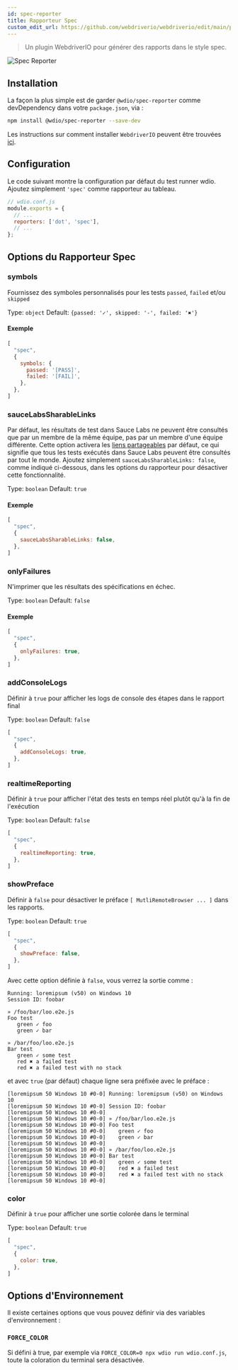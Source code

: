 ```yaml
---
id: spec-reporter
title: Rapporteur Spec
custom_edit_url: https://github.com/webdriverio/webdriverio/edit/main/packages/wdio-spec-reporter/README.md
---
```



> Un plugin WebdriverIO pour générer des rapports dans le style spec.

![Spec Reporter](/img/spec.png "Spec Reporter")

## Installation

La façon la plus simple est de garder `@wdio/spec-reporter` comme devDependency dans votre `package.json`, via :

```sh
npm install @wdio/spec-reporter --save-dev
```

Les instructions sur comment installer `WebdriverIO` peuvent être trouvées [ici](https://webdriver.io/docs/gettingstarted).

## Configuration

Le code suivant montre la configuration par défaut du test runner wdio. Ajoutez simplement `'spec'` comme rapporteur
au tableau.

```js
// wdio.conf.js
module.exports = {
  // ...
  reporters: ['dot', 'spec'],
  // ...
};
```

## Options du Rapporteur Spec
### symbols
Fournissez des symboles personnalisés pour les tests `passed`, `failed` et/ou `skipped`

Type: `object`
Default: `{passed: '✓', skipped: '-', failed: '✖'}`

#### Exemple
```js
[
  "spec",
  {
    symbols: {
      passed: '[PASS]',
      failed: '[FAIL]',
    },
  },
]
```

### sauceLabsSharableLinks
Par défaut, les résultats de test dans Sauce Labs ne peuvent être consultés que par un membre de la même équipe, pas par un membre
d'une équipe différente. Cette option activera les [liens partageables](https://docs.saucelabs.com/test-results/sharing-test-results/#building-sharable-links)
par défaut, ce qui signifie que tous les tests exécutés dans Sauce Labs peuvent être consultés par tout le monde.
Ajoutez simplement `sauceLabsSharableLinks: false`, comme indiqué ci-dessous, dans les options du rapporteur pour désactiver cette fonctionnalité.

Type: `boolean`
Default: `true`

#### Exemple
```js
[
  "spec",
  {
    sauceLabsSharableLinks: false,
  },
]
```

### onlyFailures
N'imprimer que les résultats des spécifications en échec.

Type: `boolean`
Default: `false`

#### Exemple
```js
[
  "spec",
  {
    onlyFailures: true,
  },
]
```

### addConsoleLogs
Définir à `true` pour afficher les logs de console des étapes dans le rapport final

Type: `boolean`
Default: `false`

```js
[
  "spec",
  {
    addConsoleLogs: true,
  },
]
```

### realtimeReporting
Définir à `true` pour afficher l'état des tests en temps réel plutôt qu'à la fin de l'exécution

Type: `boolean`
Default: `false`

```js
[
  "spec",
  {
    realtimeReporting: true,
  },
]
```

### showPreface
Définir à `false` pour désactiver le préface `[ MutliRemoteBrowser ... ]` dans les rapports.

Type: `boolean`
Default: `true`

```js
[
  "spec",
  {
    showPreface: false,
  },
]
```

Avec cette option définie à `false`, vous verrez la sortie comme :
```
Running: loremipsum (v50) on Windows 10
Session ID: foobar

» /foo/bar/loo.e2e.js
Foo test
   green ✓ foo
   green ✓ bar

» /bar/foo/loo.e2e.js
Bar test
   green ✓ some test
   red ✖ a failed test
   red ✖ a failed test with no stack
```

et avec `true` (par défaut) chaque ligne sera préfixée avec le préface :
```
[loremipsum 50 Windows 10 #0-0] Running: loremipsum (v50) on Windows 10
[loremipsum 50 Windows 10 #0-0] Session ID: foobar
[loremipsum 50 Windows 10 #0-0]
[loremipsum 50 Windows 10 #0-0] » /foo/bar/loo.e2e.js
[loremipsum 50 Windows 10 #0-0] Foo test
[loremipsum 50 Windows 10 #0-0]    green ✓ foo
[loremipsum 50 Windows 10 #0-0]    green ✓ bar
[loremipsum 50 Windows 10 #0-0]
[loremipsum 50 Windows 10 #0-0] » /bar/foo/loo.e2e.js
[loremipsum 50 Windows 10 #0-0] Bar test
[loremipsum 50 Windows 10 #0-0]    green ✓ some test
[loremipsum 50 Windows 10 #0-0]    red ✖ a failed test
[loremipsum 50 Windows 10 #0-0]    red ✖ a failed test with no stack
[loremipsum 50 Windows 10 #0-0]
```

### color
Définir à `true` pour afficher une sortie colorée dans le terminal

Type: `boolean`
Default: `true`

```js
[
  "spec",
  {
    color: true,
  },
]
```

## Options d'Environnement

Il existe certaines options que vous pouvez définir via des variables d'environnement :

### `FORCE_COLOR`

Si défini à true, par exemple via `FORCE_COLOR=0 npx wdio run wdio.conf.js`, toute la coloration du terminal sera désactivée.